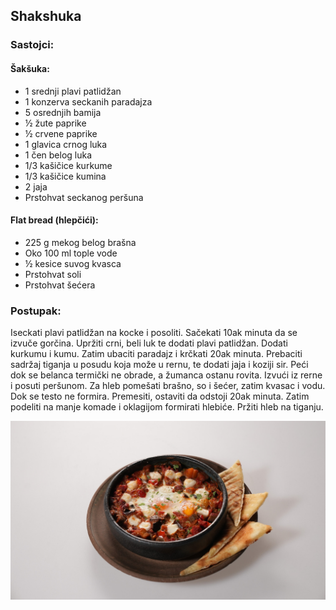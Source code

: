 ## Shakshuka

### Sastojci:

#### Šakšuka: 
- 1 srednji plavi patlidžan
- 1 konzerva seckanih paradajza
- 5 osrednjih bamija
- ½ žute paprike
- ½ crvene paprike
- 1 glavica crnog luka
- 1 čen belog luka
- 1/3 kašičice kurkume
- 1/3 kašičice kumina
- 2 jaja
- Prstohvat seckanog peršuna

#### Flat bread (hlepčići):
- 225 g mekog belog brašna
- Oko 100 ml tople vode
- ½ kesice suvog kvasca
- Prstohvat soli
- Prstohvat šećera

### Postupak:
Iseckati plavi patlidžan na kocke i posoliti. Sačekati 10ak minuta da se izvuče gorčina. Upržiti crni, beli luk te dodati plavi patlidžan. Dodati kurkumu i kumu. Zatim ubaciti paradajz i krčkati 20ak minuta. Prebaciti sadržaj tiganja u posudu koja može u rernu, te dodati jaja i koziji sir. Peći dok se belanca termički ne obrade, a žumanca ostanu rovita. Izvući iz rerne i posuti peršunom.
Za hleb pomešati brašno, so i šećer, zatim kvasac i vodu. Dok se testo ne formira. Premesiti, ostaviti da odstoji 20ak minuta. Zatim podeliti na manje komade i oklagijom formirati hlebiće. Pržiti hleb na tiganju. 

![Shakshuka](slike/Shakshuka.jpg)